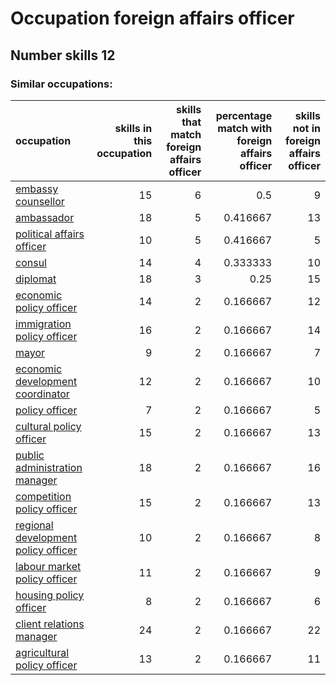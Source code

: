 # Occupation foreign affairs officer
## Number skills 12
### Similar occupations:
| occupation                                                                    |   skills in this occupation |   skills that match foreign affairs officer |   percentage match with foreign affairs officer |   skills not in foreign affairs officer |
|:------------------------------------------------------------------------------|----------------------------:|--------------------------------------------:|------------------------------------------------:|----------------------------------------:|
| [embassy counsellor](embassy_counsellor.md)                                   |                          15 |                                           6 |                                        0.5      |                                       9 |
| [ambassador](ambassador.md)                                                   |                          18 |                                           5 |                                        0.416667 |                                      13 |
| [political affairs officer](political_affairs_officer.md)                     |                          10 |                                           5 |                                        0.416667 |                                       5 |
| [consul](consul.md)                                                           |                          14 |                                           4 |                                        0.333333 |                                      10 |
| [diplomat](diplomat.md)                                                       |                          18 |                                           3 |                                        0.25     |                                      15 |
| [economic policy officer](economic_policy_officer.md)                         |                          14 |                                           2 |                                        0.166667 |                                      12 |
| [immigration policy officer](immigration_policy_officer.md)                   |                          16 |                                           2 |                                        0.166667 |                                      14 |
| [mayor](mayor.md)                                                             |                           9 |                                           2 |                                        0.166667 |                                       7 |
| [economic development coordinator](economic_development_coordinator.md)       |                          12 |                                           2 |                                        0.166667 |                                      10 |
| [policy officer](policy_officer.md)                                           |                           7 |                                           2 |                                        0.166667 |                                       5 |
| [cultural policy officer](cultural_policy_officer.md)                         |                          15 |                                           2 |                                        0.166667 |                                      13 |
| [public administration manager](public_administration_manager.md)             |                          18 |                                           2 |                                        0.166667 |                                      16 |
| [competition policy officer](competition_policy_officer.md)                   |                          15 |                                           2 |                                        0.166667 |                                      13 |
| [regional development policy officer](regional_development_policy_officer.md) |                          10 |                                           2 |                                        0.166667 |                                       8 |
| [labour market policy officer](labour_market_policy_officer.md)               |                          11 |                                           2 |                                        0.166667 |                                       9 |
| [housing policy officer](housing_policy_officer.md)                           |                           8 |                                           2 |                                        0.166667 |                                       6 |
| [client relations manager](client_relations_manager.md)                       |                          24 |                                           2 |                                        0.166667 |                                      22 |
| [agricultural policy officer](agricultural_policy_officer.md)                 |                          13 |                                           2 |                                        0.166667 |                                      11 |
